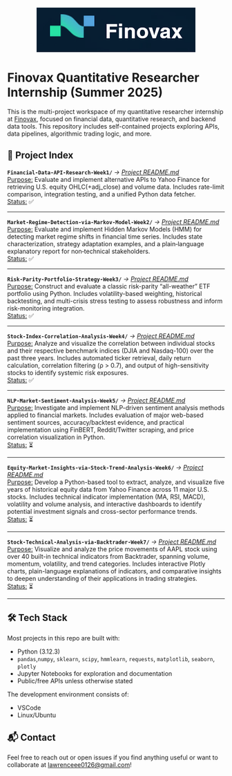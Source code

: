 <p align="center">
    <img src="images/Finovax Logo.png"/>

# Finovax Quantitative Researcher Internship (Summer 2025)
This is the multi-project workspace of my quantitative researcher internship at [Finovax](https://www.finovax.com/), focused on financial data, quantitative research, and backend data tools. This repository includes self-contained projects exploring APIs, data pipelines, algorithmic trading logic, and more.

## 📁 Project Index
**`Financial-Data-API-Research-Week1/`** *→ [Project README.md](Financial-Data-API-Research-Week1/README.md)*\
<ins>Purpose:</ins> Evaluate and implement alternative APIs to Yahoo Finance for retrieving U.S. equity OHLC(+adj_close) and volume data. Includes rate-limit comparison, integration testing, and a unified Python data fetcher.\
<ins>Status:</ins> ✅

---
**`Market-Regime-Detection-via-Markov-Model-Week2/`** *→ [Project README.md](Market-Regime-Detection-via-Markov-Model-Week2/README.md)*\
<ins>Purpose:</ins> Evaluate and implement Hidden Markov Models (HMM) for detecting market regime shifts in financial time series. Includes state characterization, strategy adaptation examples, and a plain‑language explanatory report for non‑technical stakeholders.\
<ins>Status:</ins> ✅

---
**`Risk-Parity-Portfolio-Strategy-Week3/`** *→ [Project README.md](Risk-Parity-Portfolio-Strategy-Week3/README.md)*\
<ins>Purpose:</ins> Construct and evaluate a classic risk-parity “all-weather” ETF portfolio using Python. Includes volatility-based weighting, historical backtesting, and multi-crisis stress testing to assess robustness and inform risk-monitoring integration.\
<ins>Status:</ins> ✅

---
**`Stock-Index-Correlation-Analysis-Week4/`** *→ [Project README.md](Stock-Index-Correlation-Analysis-Week4/README.md)*\
<ins>Purpose:</ins> Analyze and visualize the correlation between individual stocks and their respective benchmark indices (DJIA and Nasdaq-100) over the past three years. Includes automated ticker retrieval, daily return calculation, correlation filtering (ρ > 0.7), and output of high-sensitivity stocks to identify systemic risk exposures.\
<ins>Status:</ins> ✅

---
**`NLP-Market-Sentiment-Analysis-Week5/`** *→ [Project README.md](NLP-Market-Sentiment-Analysis-Week5/README.md)*\
<ins>Purpose:</ins> Investigate and implement NLP-driven sentiment analysis methods applied to financial markets. Includes evaluation of major web-based sentiment sources, accuracy/backtest evidence, and practical implementation using FinBERT, Reddit/Twitter scraping, and price correlation visualization in Python.\
<ins>Status:</ins> ⏳

---
**`Equity-Market-Insights-via-Stock-Trend-Analysis-Week6/`** *→ [Project README.md](Equity-Market-Insights-via-Stock-Trend-Analysis-Week6/README.md)*\
<ins>Purpose:</ins> Develop a Python-based tool to extract, analyze, and visualize five years of historical equity data from Yahoo Finance across 11 major U.S. stocks. Includes technical indicator implementation (MA, RSI, MACD), volatility and volume analysis, and interactive dashboards to identify potential investment signals and cross-sector performance trends.\
<ins>Status:</ins> ⏳

---
**`Stock-Technical-Analysis-via-Backtrader-Week7/`** *→ [Project README.md](EStock-Technical-Analysis-via-Backtrader-Week7/README.md)*\
<ins>Purpose:</ins> Visualize and analyze the price movements of AAPL stock using over 40 built-in technical indicators from Backtrader, spanning volume, momentum, volatility, and trend categories. Includes interactive Plotly charts, plain-language explanations of indicators, and comparative insights to deepen understanding of their applications in trading strategies.\
<ins>Status:</ins> ⏳

---


## 🛠️ Tech Stack
Most projects in this repo are built with:
- Python (3.12.3)
- `pandas`,`numpy`, `sklearn`, `scipy`, `hmmlearn`, `requests`, `matplotlib`, `seaborn`, `plotly`
- Jupyter Notebooks for exploration and documentation
- Public/free APIs unless otherwise stated

The development environment consists of:
- VSCode
- Linux/Ubuntu

## 📬 Contact
Feel free to reach out or open issues if you find anything useful or want to collaborate at lawrenceee0126@gmail.com!